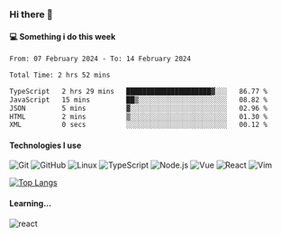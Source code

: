 ### Hi there 👋

#### 💻 Something i do this week

<!--START_SECTION:waka-->

```txt
From: 07 February 2024 - To: 14 February 2024

Total Time: 2 hrs 52 mins

TypeScript   2 hrs 29 mins   █████████████████████▓░░░   86.77 %
JavaScript   15 mins         ██▒░░░░░░░░░░░░░░░░░░░░░░   08.82 %
JSON         5 mins          ▓░░░░░░░░░░░░░░░░░░░░░░░░   02.96 %
HTML         2 mins          ▒░░░░░░░░░░░░░░░░░░░░░░░░   01.30 %
XML          0 secs          ░░░░░░░░░░░░░░░░░░░░░░░░░   00.12 %
```

<!--END_SECTION:waka-->


#### Technologies I use
![Git](https://img.shields.io/badge/-Git-222222?style=flat&logo=git&logoColor=F05032)
![GitHub](https://img.shields.io/badge/-GitHub-181717?style=flat&logo=github)
![Linux](https://img.shields.io/badge/-Linux-222222?style=flat&logo=linux&logoColor=FCC624)
![TypeScript](https://img.shields.io/badge/-TypeScript-000000?style=flat&logo=typescript)
![Node.js](https://img.shields.io/badge/-Node.js-222222?style=flat&logo=node.js&logoColor=339933)
![Vue](https://img.shields.io/badge/-Vue-222222?style=flat&logo=Vue.js&logoColor=4FC08D)
![React](https://img.shields.io/badge/-React-222222?style=flat&logo=React&logoColor=blue)
![Vim](https://img.shields.io/badge/-Vim-222222?style=flat&logo=Vim&logoColor=green)

[![Top Langs](https://github-readme-stats.vercel.app/api/top-langs/?username=GodlessLiu&layout=compact)](https://github.com/anuraghazra/github-readme-stats)
#### Learning...
![react](https://img.shields.io/badge/react-18-blue.svg)
